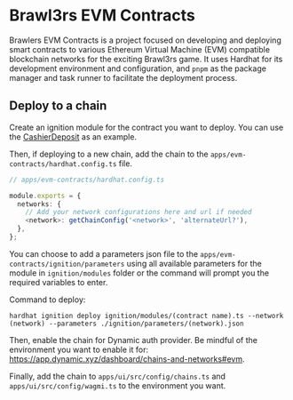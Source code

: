 # Brawl3rs EVM Contracts

Brawlers EVM Contracts is a project focused on developing and deploying smart contracts to various Ethereum Virtual
Machine (EVM) compatible blockchain networks for the exciting Brawl3rs game. It uses Hardhat for its development
environment and configuration, and `pnpm` as the package manager and task runner to facilitate the deployment process.

## Deploy to a chain

Create an ignition module for the contract you want to deploy. You can use the
[CashierDeposit](https://github.com/bltzr-gg/brawlers-evm-contracts/blob/main/ignition/modules/CashierDeposit.ts) as an
example.

Then, if deploying to a new chain, add the chain to the `apps/evm-contracts/hardhat.config.ts` file.

```typescript
// apps/evm-contracts/hardhat.config.ts

module.exports = {
  networks: {
    // Add your network configurations here and url if needed
    <network>: getChainConfig('<network>', 'alternateUrl?'),
  },
};
```

You can choose to add a parameters json file to the `apps/evm-contracts/ignition/parameters` using all available
parameters for the module in `ignition/modules` folder or the command will prompt you the required variables to enter.

Command to deploy:

```console
hardhat ignition deploy ignition/modules/(contract name).ts --network (network) --parameters ./ignition/parameters/(network).json
```

Then, enable the chain for Dynamic auth provider. Be mindful of the environment you
want to enable it for: https://app.dynamic.xyz/dashboard/chains-and-networks#evm.

Finally, add the chain to `apps/ui/src/config/chains.ts` and `apps/ui/src/config/wagmi.ts` to the environment you want.
